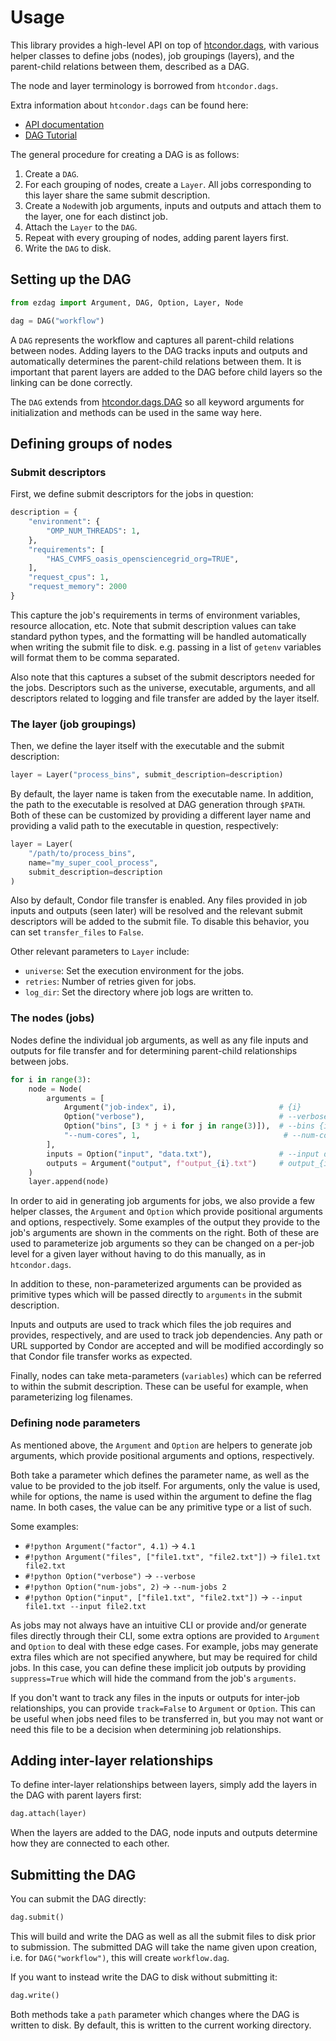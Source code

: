 # Usage

This library provides a high-level API on top of
[htcondor.dags](https://htcondor.readthedocs.io/en/latest/apis/python-bindings/api/dags.html),
with various helper classes to define jobs (nodes), job groupings (layers), and
the parent-child relations between them, described as a DAG.

The node and layer terminology is borrowed from `htcondor.dags`.

Extra information about `htcondor.dags` can be found here:

* [API documentation](https://htcondor.readthedocs.io/en/latest/apis/python-bindings/api/dags.html)
* [DAG Tutorial](https://htcondor.readthedocs.io/en/latest/apis/python-bindings/tutorials/DAG-Creation-And-Submission.html)

The general procedure for creating a DAG is as follows:

1. Create a `DAG`.
2. For each grouping of nodes, create a `Layer`. All jobs corresponding to this
   layer share the same submit description.
3. Create a `Node`with job arguments, inputs and outputs and attach them
   to the layer, one for each distinct job.
4. Attach the `Layer` to the `DAG`.
5. Repeat with every grouping of nodes, adding parent layers first.
6. Write the `DAG` to disk.

## Setting up the DAG

```python
from ezdag import Argument, DAG, Option, Layer, Node

dag = DAG("workflow")
```

A `DAG` represents the workflow and captures all parent-child relations between
nodes. Adding layers to the DAG tracks inputs and outputs and automatically
determines the parent-child relations between them. It is important that parent
layers are added to the DAG before child layers so the linking can be done
correctly.

The `DAG` extends from
[htcondor.dags.DAG](https://htcondor.readthedocs.io/en/latest/apis/python-bindings/api/dags.html#htcondor.dags.DAG)
so all keyword arguments for initialization and methods can be used in the same
way here.

## Defining groups of nodes

### Submit descriptors

First, we define submit descriptors for the jobs in question:

```python
description = {
    "environment": {
        "OMP_NUM_THREADS": 1,
    },
    "requirements": [
        "HAS_CVMFS_oasis_opensciencegrid_org=TRUE",
    ],
    "request_cpus": 1,
    "request_memory": 2000
}
```

This capture the job's requirements in terms of environment variables, resource
allocation, etc. Note that submit description values can take standard python
types, and the formatting will be handled automatically when writing the submit
file to disk. e.g. passing in a list of `getenv` variables will format them to
be comma separated.

Also note that this captures a subset of the submit descriptors needed for the
jobs. Descriptors such as the universe, executable, arguments, and all
descriptors related to logging and file transfer are added by the layer itself.

### The layer (job groupings)

Then, we define the layer itself with the executable and the submit description:

```python
layer = Layer("process_bins", submit_description=description)
```

By default, the layer name is taken from the executable name. In addition, the
path to the executable is resolved at DAG generation through `$PATH`. Both of
these can be customized by providing a different layer name and providing a valid
path to the executable in question, respectively:

```python
layer = Layer(
    "/path/to/process_bins",
    name="my_super_cool_process",
    submit_description=description
)
```

Also by default, Condor file transfer is enabled. Any files provided in job inputs
and outputs (seen later) will be resolved and the relevant submit descriptors will
be added to the submit file. To disable this behavior, you can set `transfer_files`
to `False`.

Other relevant parameters to `Layer` include:

* `universe`: Set the execution environment for the jobs.
* `retries`: Number of retries given for jobs.
* `log_dir`: Set the directory where job logs are written to.

### The nodes (jobs)

Nodes define the individual job arguments, as well as any file inputs and outputs
for file transfer and for determining parent-child relationships between jobs.

```python
for i in range(3):
    node = Node(
        arguments = [
            Argument("job-index", i),                       # {i}
            Option("verbose"),                              # --verbose
            Option("bins", [3 * j + i for j in range(3)]),  # --bins {i} --bins {3 + i} --bins {6 + i}
            "--num-cores", 1,                                # --num-cores 1
        ],
        inputs = Option("input", "data.txt"),               # --input data.txt
        outputs = Argument("output", f"output_{i}.txt")     # output_{i}.txt
    )
    layer.append(node)
```

In order to aid in generating job arguments for jobs, we also provide a few
helper classes, the `Argument` and `Option` which provide positional arguments
and options, respectively. Some examples of the output they provide to the
job's arguments are shown in the comments on the right. Both of these are used
to parameterize job arguments so they can be changed on a per-job level for a
given layer without having to do this manually, as in `htcondor.dags`.

In addition to these, non-parameterized arguments can be provided as primitive
types which will be passed directly to `arguments` in the submit description.

Inputs and outputs are used to track which files the job requires and provides,
respectively, and are used to track job dependencies. Any path or URL supported
by Condor are accepted and will be modified accordingly so that Condor file
transfer works as expected.

Finally, nodes can take meta-parameters (`variables`) which can be referred
to within the submit description. These can be useful for example, when
parameterizing log filenames.

### Defining node parameters

As mentioned above, the `Argument` and `Option` are helpers to generate job
arguments, which provide positional arguments and options, respectively.

Both take a parameter which defines the parameter name, as well as the value
to be provided to the job itself. For arguments, only the value is used, while
for options, the name is used within the argument to define the flag name.
In both cases, the value can be any primitive type or a list of such.

Some examples:

* `#!python Argument("factor", 4.1)` &rarr; `4.1`
* `#!python Argument("files", ["file1.txt", "file2.txt"])` &rarr; `file1.txt file2.txt`
* `#!python Option("verbose")` &rarr; `--verbose`
* `#!python Option("num-jobs", 2)` &rarr; `--num-jobs 2`
* `#!python Option("input", ["file1.txt", "file2.txt"])` &rarr; `--input file1.txt --input file2.txt`

As jobs may not always have an intuitive CLI or provide and/or generate files
directly through their CLI, some extra options are provided to `Argument` and
`Option` to deal with these edge cases. For example, jobs may generate extra
files which are not specified anywhere, but may be required for child jobs. In
this case, you can define these implicit job outputs by providing
`suppress=True` which will hide the command from the job's `arguments`.

If you don't want to track any files in the inputs or outputs for inter-job
relationships, you can provide `track=False` to `Argument` or `Option`. This
can be useful when jobs need files to be transferred in, but you may not want
or need this file to be a decision when determining job relationships.

## Adding inter-layer relationships

To define inter-layer relationships between layers, simply add the layers in
the DAG with parent layers first:

```python
dag.attach(layer)
```

When the layers are added to the DAG, node inputs and outputs determine how
they are connected to each other.

## Submitting the DAG

You can submit the DAG directly:

```python
dag.submit()
```

This will build and write the DAG as well as all the submit files to disk
prior to submission. The submitted DAG will take the name given upon creation,
i.e. for `DAG("workflow")`, this will create `workflow.dag`.

If you want to instead write the DAG to disk without submitting it:

```python
dag.write()
```

Both methods take a `path` parameter which changes where the DAG is written
to disk. By default, this is written to the current working directory.
